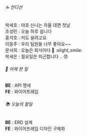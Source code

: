 ###### ☕ 컨디션   
박세호 : 야호 신나는 자율 대면 첫날   
조성민 : 오늘 하루 쉽니다<br>
홍석호 : 저도 쉴려고요<br>
이동주 : 우리 팀원들 너무 좋아요~~     
문서희 : 오늘은 회식이다 :shrimp: :slight_smile:    
박세은 : 월요일은 피곤합니다 .. :disappointed:       

###### 🐾 어제 한 일   
**BE** : API 명세      
**FE** : 와이어프레임      

###### 📚 오늘의 할일   
**BE** : ERD 설계    
**FE** : 와이어프레임 디자인 구체화   
  